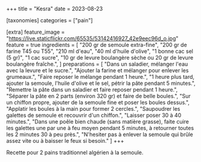 +++
title = "Kesra"
date = 2023-08-23

[taxonomies]
categories = ["pain"]

[extra]
feature_image = "https://live.staticflickr.com/65535/53142416927_42e9eec96d_o.jpg"
feature = true
ingredients = [
  "200 gr de semoule extra-fine",
  "200 gr de farine T45 ou T55",
  "210 ml d'eau",
  "40 ml d'huile d'olive",
  "1 bonne cac sel (5 gr)",
  "1 cac sucre",
  "10 gr de levure boulangère sèche ou 20 gr de levure boulangère fraîche.",
]
preparations = [
  "Dans un saladier, mélanger l'eau avec la levure et le sucre.",
  "Ajouter la farine et mélanger pour enlever les grumeaux.",
  "Faire reposer le mélange pendant 1 heure.",
  "1 heure plus tard, ajouter la semoule, l'huile d'olive et le sel, pétrir la pâte pendant 5 minutes.",
  "Remettre la pâte dans un saladier et faire reposer pendant 1 heure.",
  "Séparer la pâte en 2 parts (environ 320 gr) et faire de belle boules.",
  "Sur un chiffon propre, ajouter de la semoule fine et poser les boules dessus.",
  "Applatir les boules à la main pour former 2 cercles.",
  "Saupoudrer les galettes de semoule et recouvrir d'un chiffon.",
  "Laisser poser 30 à 40 minutes.",
  "Dans une poêle bien chaude (sans matière grasse), faite cuire les galettes une par une à feu moyen pendant 5 minutes, à retourner toutes les 2 minutes 30 à peu près.",
  "N'hesiter pas à enlever la semoule qui brûle assez vite ou à baisser le feux si besoin."
]
+++

Recette pour 2 pains traditionnel algérien à la semoule.
